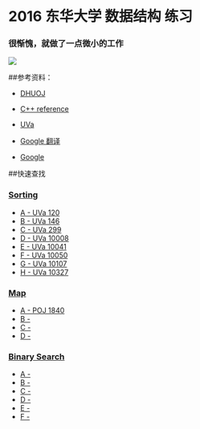 # 2016 东华大学 数据结构 练习

### 很惭愧，就做了一点微小的工作

![](http://github-10067061.file.myqcloud.com/huaji.jpg)

##参考资料：

* [DHUOJ](http://acm.dhu.edu.cn/)

* [C++ reference](http://www.cplusplus.com/reference/)

* [UVa](https://uva.onlinejudge.org/)

* [Google 翻译](https://translate.google.com/)

* [Google](https://www.google.com/)

##快速查找
### [Sorting](https://github.com/HMBSbige/2016-DHU-data-structure/tree/master/Sorting)
* [A - UVa 120](https://github.com/HMBSbige/2016-DHU-data-structure/blob/master/Sorting/UVA%20120.cpp)
* [B - UVa 146](https://github.com/HMBSbige/2016-DHU-data-structure/blob/master/Sorting/UVa%20146.cpp)
* [C - UVa 299](https://github.com/HMBSbige/2016-DHU-data-structure/blob/master/Sorting/UVa%20299.cpp)
* [D - UVa 10008](https://github.com/HMBSbige/2016-DHU-data-structure/blob/master/Sorting/UVa%2010008.cpp)
* [E - UVa 10041](https://github.com/HMBSbige/2016-DHU-data-structure/blob/master/Sorting/UVa%2010041.cpp)
* [F - UVa 10050](https://github.com/HMBSbige/2016-DHU-data-structure/blob/master/Sorting/UVa%2010050.cpp)
* [G - UVa 10107](https://github.com/HMBSbige/2016-DHU-data-structure/blob/master/Sorting/UVa%2010107.cpp)
* [H - UVa 10327](https://github.com/HMBSbige/2016-DHU-data-structure/blob/master/Sorting/UVa%2010327.cpp)

### [Map](https://github.com/HMBSbige/2016-DHU-data-structure/tree/master/Map)
* [A - POJ 1840](https://github.com/HMBSbige/2016-DHU-data-structure/blob/master/Map/POJ%201840.cpp)
* [B -]()
* [C -]()
* [D -]()

### [Binary Search](https://github.com/HMBSbige/2016-DHU-data-structure/tree/master/Binary-Search)
* [A -]()
* [B -]()
* [C -]()
* [D -]()
* [E -]()
* [F -]()

